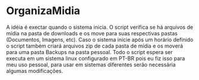 # OrganizaMidia
A idéia é exectar quando o sistema inicia. O script verifica se há arquivos de mídia na pasta de downloads e os move para suas respectivas pastas (Documentos, Imagens, etc).
Caso o sistema inicie após um horário definido o script também criará arquivos zip de cada pasta de mídia e os moverá para uma pasta Backups na pasta pessoal.
Todo o script espera ser executa em um sistema linux configurado em PT-BR pois eu fiz isso para meu uso pessoal, para usar em sistemas diferentes serão necessária algumas modificações.
